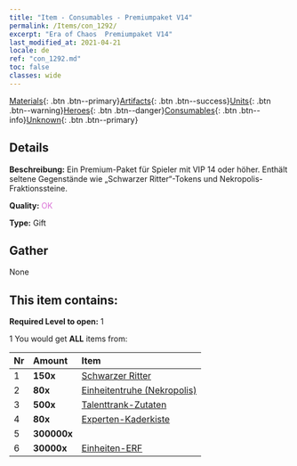 ```yaml
---
title: "Item - Consumables - Premiumpaket V14"
permalink: /Items/con_1292/
excerpt: "Era of Chaos  Premiumpaket V14"
last_modified_at: 2021-04-21
locale: de
ref: "con_1292.md"
toc: false
classes: wide
---
```

 [Materials](/de/Items/){: .btn .btn--primary}[Artifacts](/de/Items/Artifacts/){: .btn .btn--success}[Units](/de/Items/Units/){: .btn .btn--warning}[Heroes](/de/Items/Heroes/){: .btn .btn--danger}[Consumables](/de/Items/Consumables/){: .btn .btn--info}[Unknown](/de/Items/Unknown/){: .btn .btn--primary}

## Details
 **Beschreibung:** Ein Premium-Paket für Spieler mit VIP 14 oder höher. Enthält seltene Gegenstände wie „Schwarzer Ritter“-Tokens und Nekropolis-Fraktionssteine.

 **Quality:** <span style="color: #DA70D6">OK</span>

 **Type:** Gift

## Gather

  None

## This item contains:

 **Required Level to open:** 1

 1 You would get **ALL** items  from:

  | Nr | Amount |     Item    |
  |:---|:-------|:------------|
  | 1 |  **150x** | [Schwarzer Ritter](/de/Items/unt_213/) |  | 
  | 2 |  **80x** | [Einheitentruhe (Nekropolis)](/de/Items/con_1271/) |  | 
  | 3 |  **500x** | [Talenttrank-Zutaten](/de/Items/con_1120/) |  | 
  | 4 |  **80x** | [Experten-Kaderkiste](/de/Items/con_760/) |  | 
  | 5 |  **300000x** | <i class="fas fa-coins"/> |  | 
  | 6 |  **30000x** | [Einheiten-ERF](/de/Items/con_902/) |  | 
